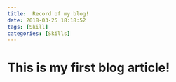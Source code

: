 ```yaml
---
title: 	Record of my blog!
date: 2018-03-25 18:18:52
tags: [Skill]
categories: [Skills]
---
```

# This is my first blog article!
